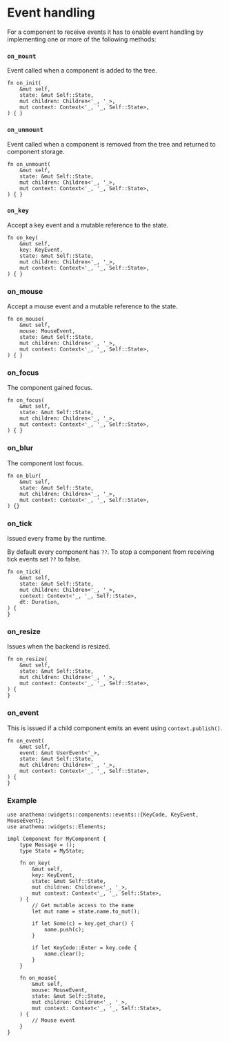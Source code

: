 # Event handling

For a component to receive events it has to enable event handling by
implementing one or more of the following methods:

### `on_mount`

Event called when a component is added to the tree.

```rust,ignore
fn on_init(
    &mut self,
    state: &mut Self::State,
    mut children: Children<'_, '_>,
    mut context: Context<'_, '_, Self::State>,
) { }
```

### `on_unmount`

Event called when a component is removed from the tree and returned to component
storage.

```rust,ignore
fn on_unmount(
    &mut self,
    state: &mut Self::State,
    mut children: Children<'_, '_>,
    mut context: Context<'_, '_, Self::State>,
) { }
```

### `on_key`

Accept a key event and a mutable reference to the state.

```rust,ignore
fn on_key(
    &mut self,
    key: KeyEvent,
    state: &mut Self::State,
    mut children: Children<'_, '_>,
    mut context: Context<'_, '_, Self::State>,
) { }
```

### on_mouse

Accept a mouse event and a mutable reference to the state.

```rust,ignore
fn on_mouse(
    &mut self,
    mouse: MouseEvent,
    state: &mut Self::State,
    mut children: Children<'_, '_>,
    mut context: Context<'_, '_, Self::State>,
) { }
```

### on_focus

The component gained focus.

```rust,ignore
fn on_focus(
    &mut self,
    state: &mut Self::State,
    mut children: Children<'_, '_>,
    mut context: Context<'_, '_, Self::State>,
) { }
```

### on_blur

The component lost focus.

```rust,ignore
fn on_blur(
    &mut self,
    state: &mut Self::State,
    mut children: Children<'_, '_>,
    mut context: Context<'_, '_, Self::State>,
) {}
```

### on_tick

Issued every frame by the runtime.

By default every component has `??`.
To stop a component from receiving tick events set `??` to false.

```rust,ignore
fn on_tick(
    &mut self,
    state: &mut Self::State,
    mut children: Children<'_, '_>,
    context: Context<'_, '_, Self::State>,
    dt: Duration,
) {
}
```

### on_resize

Issues when the backend is resized.

```rust,ignore
fn on_resize(
    &mut self,
    state: &mut Self::State,
    mut children: Children<'_, '_>,
    mut context: Context<'_, '_, Self::State>,
) {
}
```

### on_event

This is issued if a child component emits an event using `context.publish()`.

```rust,ignore
fn on_event(
    &mut self,
    event: &mut UserEvent<'_>,
    state: &mut Self::State,
    mut children: Children<'_, '_>,
    mut context: Context<'_, '_, Self::State>,
) {
}
```

### Example

```rust,ignore
use anathema::widgets::components::events::{KeyCode, KeyEvent, MouseEvent};
use anathema::widgets::Elements;

impl Component for MyComponent {
    type Message = ();
    type State = MyState;

    fn on_key(
        &mut self,
        key: KeyEvent,
        state: &mut Self::State,
        mut children: Children<'_, '_>,
        mut context: Context<'_, '_, Self::State>,
    ) {
        // Get mutable access to the name
        let mut name = state.name.to_mut();

        if let Some(c) = key.get_char() {
            name.push(c);
        }

        if let KeyCode::Enter = key.code {
            name.clear();
        }
    }

    fn on_mouse(
        &mut self,
        mouse: MouseEvent,
        state: &mut Self::State,
        mut children: Children<'_, '_>,
        mut context: Context<'_, '_, Self::State>,
    ) {
        // Mouse event
    }
}
```
